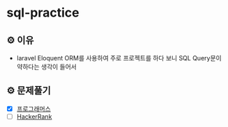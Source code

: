 # sql-practice

## ⚙️ 이유
* laravel Eloquent ORM를 사용하여 주로 프로젝트를 하다 보니 SQL Query문이 약하다는 생각이 들어서

## ⚙️ 문제풀기
- [x] [프로그래머스](https://programmers.co.kr/learn/challenges?tab=sql_practice_kit)
- [ ] [HackerRank](https://www.hackerrank.com/domains/sql)
